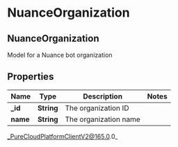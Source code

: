 # NuanceOrganization

## NuanceOrganization
Model for a Nuance bot organization

## Properties

|Name | Type | Description | Notes|
|------------ | ------------- | ------------- | -------------|
| **_id** | **String** | The organization ID | |
| **name** | **String** | The organization name | |



_PureCloudPlatformClientV2@165.0.0_
